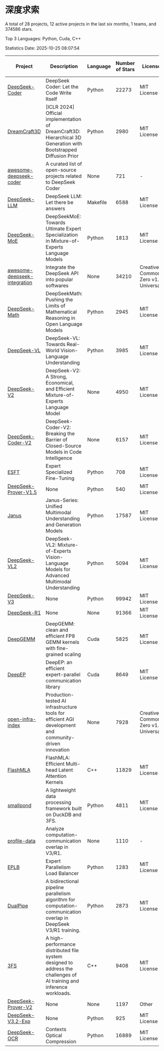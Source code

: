 # 深度求索

A total of 28 projects, 12 active projects in the last six months, 1 teams, and 374586 stars.

Top 3 Languages: Python, Cuda, C++

Statistics Date: 2025-10-25 08:07:54

| Project | Description | Language | Number of Stars | License | Creation Date | Last Updated Date | Last Pushed Date |
| --- | --- | --- | --- | --- | --- | --- | --- |
| [DeepSeek-Coder](https://github.com/deepseek-ai/DeepSeek-Coder) | DeepSeek Coder: Let the Code Write Itself | Python | 22273 | MIT License | 2023-10-20 | 2025-10-25 | 2024-05-21 |
| [DreamCraft3D](https://github.com/deepseek-ai/DreamCraft3D) | [ICLR 2024] Official implementation of DreamCraft3D: Hierarchical 3D Generation with Bootstrapped Diffusion Prior | Python | 2980 | MIT License | 2023-10-23 | 2025-10-25 | 2025-04-22 |
| [awesome-deepseek-coder](https://github.com/deepseek-ai/awesome-deepseek-coder) | A curated list of open-source projects related to DeepSeek Coder | None | 721 | - | 2023-11-06 | 2025-10-22 | 2024-04-03 |
| [DeepSeek-LLM](https://github.com/deepseek-ai/DeepSeek-LLM) | DeepSeek LLM: Let there be answers | Makefile | 6588 | MIT License | 2023-11-29 | 2025-10-25 | 2024-02-04 |
| [DeepSeek-MoE](https://github.com/deepseek-ai/DeepSeek-MoE) | DeepSeekMoE: Towards Ultimate Expert Specialization in Mixture-of-Experts Language Models | Python | 1813 | MIT License | 2024-01-02 | 2025-10-23 | 2024-01-16 |
| [awesome-deepseek-integration](https://github.com/deepseek-ai/awesome-deepseek-integration) | Integrate the DeepSeek API into popular softwares | None | 34210 | Creative Commons Zero v1.0 Universal | 2024-01-11 | 2025-10-25 | 2025-09-25 |
| [DeepSeek-Math](https://github.com/deepseek-ai/DeepSeek-Math) | DeepSeekMath: Pushing the Limits of Mathematical Reasoning in Open Language Models | Python | 2945 | MIT License | 2024-02-05 | 2025-10-25 | 2024-04-15 |
| [DeepSeek-VL](https://github.com/deepseek-ai/DeepSeek-VL) | DeepSeek-VL: Towards Real-World Vision-Language Understanding | Python | 3985 | MIT License | 2024-03-07 | 2025-10-25 | 2024-04-24 |
| [DeepSeek-V2](https://github.com/deepseek-ai/DeepSeek-V2) | DeepSeek-V2: A Strong, Economical, and Efficient Mixture-of-Experts Language Model | None | 4950 | MIT License | 2024-04-22 | 2025-10-25 | 2024-09-25 |
| [DeepSeek-Coder-V2](https://github.com/deepseek-ai/DeepSeek-Coder-V2) | DeepSeek-Coder-V2: Breaking the Barrier of Closed-Source Models in Code Intelligence | None | 6157 | MIT License | 2024-06-14 | 2025-10-25 | 2024-09-24 |
| [ESFT](https://github.com/deepseek-ai/ESFT) | Expert Specialized Fine-Tuning | Python | 708 | MIT License | 2024-07-04 | 2025-10-21 | 2025-05-22 |
| [DeepSeek-Prover-V1.5](https://github.com/deepseek-ai/DeepSeek-Prover-V1.5) | None | Python | 540 | MIT License | 2024-08-15 | 2025-10-06 | 2024-08-16 |
| [Janus](https://github.com/deepseek-ai/Janus) | Janus-Series: Unified Multimodal Understanding and Generation Models | Python | 17587 | MIT License | 2024-10-18 | 2025-10-24 | 2025-02-01 |
| [DeepSeek-VL2](https://github.com/deepseek-ai/DeepSeek-VL2) | DeepSeek-VL2: Mixture-of-Experts Vision-Language Models for Advanced Multimodal Understanding | Python | 5094 | MIT License | 2024-12-13 | 2025-10-24 | 2025-02-26 |
| [DeepSeek-V3](https://github.com/deepseek-ai/DeepSeek-V3) | None | Python | 99942 | MIT License | 2024-12-26 | 2025-10-25 | 2025-08-28 |
| [DeepSeek-R1](https://github.com/deepseek-ai/DeepSeek-R1) | None | None | 91366 | MIT License | 2025-01-20 | 2025-10-25 | 2025-06-27 |
| [DeepGEMM](https://github.com/deepseek-ai/DeepGEMM) | DeepGEMM: clean and efficient FP8 GEMM kernels with fine-grained scaling | Cuda | 5825 | MIT License | 2025-02-13 | 2025-10-25 | 2025-10-15 |
| [DeepEP](https://github.com/deepseek-ai/DeepEP) | DeepEP: an efficient expert-parallel communication library | Cuda | 8649 | MIT License | 2025-02-17 | 2025-10-25 | 2025-10-23 |
| [open-infra-index](https://github.com/deepseek-ai/open-infra-index) | Production-tested AI infrastructure tools for efficient AGI development and community-driven innovation | None | 7928 | Creative Commons Zero v1.0 Universal | 2025-02-21 | 2025-10-24 | 2025-05-15 |
| [FlashMLA](https://github.com/deepseek-ai/FlashMLA) | FlashMLA: Efficient Multi-head Latent Attention Kernels | C++ | 11829 | MIT License | 2025-02-21 | 2025-10-24 | 2025-09-30 |
| [smallpond](https://github.com/deepseek-ai/smallpond) | A lightweight data processing framework built on DuckDB and 3FS. | Python | 4811 | MIT License | 2025-02-24 | 2025-10-24 | 2025-03-05 |
| [profile-data](https://github.com/deepseek-ai/profile-data) | Analyze computation-communication overlap in V3/R1. | None | 1110 | - | 2025-02-26 | 2025-10-23 | 2025-03-21 |
| [EPLB](https://github.com/deepseek-ai/EPLB) | Expert Parallelism Load Balancer | Python | 1283 | MIT License | 2025-02-26 | 2025-10-24 | 2025-03-24 |
| [DualPipe](https://github.com/deepseek-ai/DualPipe) | A bidirectional pipeline parallelism algorithm for computation-communication overlap in DeepSeek V3/R1 training. | Python | 2873 | MIT License | 2025-02-26 | 2025-10-25 | 2025-03-10 |
| [3FS](https://github.com/deepseek-ai/3FS) |  A high-performance distributed file system designed to address the challenges of AI training and inference workloads.  | C++ | 9408 | MIT License | 2025-02-27 | 2025-10-25 | 2025-10-24 |
| [DeepSeek-Prover-V2](https://github.com/deepseek-ai/DeepSeek-Prover-V2) | None | None | 1197 | Other | 2025-04-30 | 2025-10-22 | 2025-07-18 |
| [DeepSeek-V3.2-Exp](https://github.com/deepseek-ai/DeepSeek-V3.2-Exp) | None | Python | 925 | MIT License | 2025-09-29 | 2025-10-25 | 2025-10-02 |
| [DeepSeek-OCR](https://github.com/deepseek-ai/DeepSeek-OCR) | Contexts Optical Compression | Python | 16889 | MIT License | 2025-10-17 | 2025-10-25 | 2025-10-25 |
